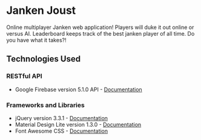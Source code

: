 # Janken Joust
Online multiplayer Janken web application! Players will duke it out online or versus AI. Leaderboard keeps track of the best janken player of all time. Do you have what it takes?!

## Technologies Used
### RESTful API
* Google Firebase version 5.1.0 API - [Documentation](https://firebase.google.com/docs/)

### Frameworks and Libraries
* jQuery version 3.3.1 - [Documentation](http://code.jquery.com/)
* Material Design Lite version 1.3.0 - [Documentation](https://getmdl.io/)
* Font Awesome CSS - [Documentation](https://fontawesome.com/)
